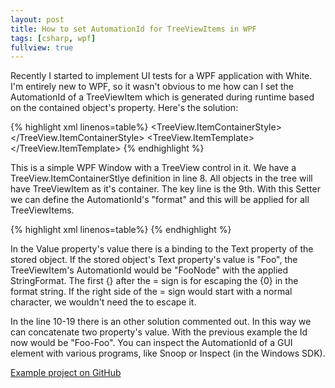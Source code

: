 ```yaml
---
layout: post
title: How to set AutomationId for TreeViewItems in WPF
tags: [csharp, wpf]
fullview: true
---
```


Recently I started to implement UI tests for a WPF application with White. I'm entirely new to WPF, so it wasn't obvious to me how can I set the AutomationId of a TreeViewItem which is generated during runtime based on the contained object's property.
Here's the solution:

{% highlight xml linenos=table%}
<Window x:Class="ItemTemplatePropertySetting.MainWindow"
        xmlns="http://schemas.microsoft.com/winfx/2006/xaml/presentation"
        xmlns:x="http://schemas.microsoft.com/winfx/2006/xaml"
        Title="MainWindow" Height="350" Width="525">
    <Grid>
        <TreeView Name="treeView" ItemsSource="{Binding RootNode.Children}">
            <TreeView.ItemContainerStyle>
                <Style TargetType="{x:Type TreeViewItem}">
                    <Setter Property="AutomationProperties.AutomationId" Value="{Binding Text, StringFormat={}{0}Node}"/>
                    <!--
                    <Setter Property="AutomationProperties.AutomationId">
                        <Setter.Value>
                            <MultiBinding StringFormat="{}{0}-{1}">
                                <Binding Path="Text" />
                                <Binding Path="Text" />
                            </MultiBinding>
                        </Setter.Value>
                    </Setter>
                    -->
                </Style>
            </TreeView.ItemContainerStyle>
            <TreeView.ItemTemplate>
                <HierarchicalDataTemplate ItemsSource="{Binding Children}">
                    <TextBlock Text="{Binding Text}" VerticalAlignment="Center" Margin="0,0,2,0"/>
                </HierarchicalDataTemplate>
            </TreeView.ItemTemplate>
        </TreeView>
    </Grid>
</Window>
{% endhighlight %}

This is a simple WPF Window with a TreeView control in it. We have a TreeView.ItemContainerStlye definition in line 8. All objects in the tree will have TreeViewItem as it's container.
The key line is the 9th. With this Setter we can define the AutomationId's "format" and this will be applied for all TreeViewItems.

{% highlight xml linenos=table%}
<Setter Property="AutomationProperties.AutomationId" Value="{Binding Text, StringFormat={}{0}Node}"/>
{% endhighlight %}

In the Value property's value there is a binding to the Text property of the stored object. If the stored object's Text property's value is "Foo", the TreeViewItem's AutomationId would be "FooNode" with the applied StringFormat. The first {} after the = sign is for escaping the {0} in the format string. If the right side of the = sign would start with a normal character, we wouldn't need the to escape it.

In the line 10-19 there is an other solution commented out. In this way we can concatenate two property's value. With the previous example the Id now would be "Foo-Foo". You can inspect the AutomationId of a GUI element with various programs, like Snoop or Inspect (in the Windows SDK).

[Example project on GitHub](https://github.com/cmakara/ExampleProjects)